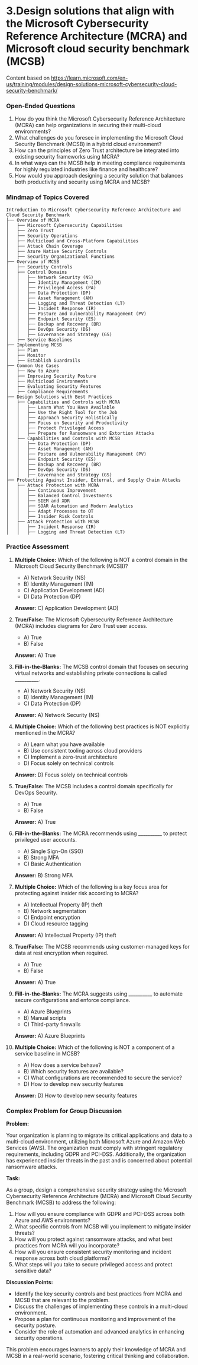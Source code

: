 # 3.Design solutions that align with the Microsoft Cybersecurity Reference Architecture (MCRA) and Microsoft cloud security benchmark (MCSB)

Content based on https://learn.microsoft.com/en-us/training/modules/design-solutions-microsoft-cybersecurity-cloud-security-benchmark/

### Open-Ended Questions

1. How do you think the Microsoft Cybersecurity Reference Architecture (MCRA) can help organizations in securing their multi-cloud environments?
2. What challenges do you foresee in implementing the Microsoft Cloud Security Benchmark (MCSB) in a hybrid cloud environment?
3. How can the principles of Zero Trust architecture be integrated into existing security frameworks using MCRA?
4. In what ways can the MCSB help in meeting compliance requirements for highly regulated industries like finance and healthcare?
5. How would you approach designing a security solution that balances both productivity and security using MCRA and MCSB?

### Mindmap of Topics Covered

```
Introduction to Microsoft Cybersecurity Reference Architecture and Cloud Security Benchmark
├── Overview of MCRA
│   ├── Microsoft Cybersecurity Capabilities
│   ├── Zero Trust
│   ├── Security Operations
│   ├── Multicloud and Cross-Platform Capabilities
│   ├── Attack Chain Coverage
│   ├── Azure Native Security Controls
│   ├── Security Organizational Functions
├── Overview of MCSB
│   ├── Security Controls
│   ├── Control Domains
│   │   ├── Network Security (NS)
│   │   ├── Identity Management (IM)
│   │   ├── Privileged Access (PA)
│   │   ├── Data Protection (DP)
│   │   ├── Asset Management (AM)
│   │   ├── Logging and Threat Detection (LT)
│   │   ├── Incident Response (IR)
│   │   ├── Posture and Vulnerability Management (PV)
│   │   ├── Endpoint Security (ES)
│   │   ├── Backup and Recovery (BR)
│   │   ├── DevOps Security (DS)
│   │   ├── Governance and Strategy (GS)
│   ├── Service Baselines
├── Implementing MCSB
│   ├── Plan
│   ├── Monitor
│   ├── Establish Guardrails
├── Common Use Cases
│   ├── New to Azure
│   ├── Improving Security Posture
│   ├── Multicloud Environments
│   ├── Evaluating Security Features
│   ├── Compliance Requirements
├── Design Solutions with Best Practices
│   ├── Capabilities and Controls with MCRA
│   │   ├── Learn What You Have Available
│   │   ├── Use the Right Tool for the Job
│   │   ├── Approach Security Holistically
│   │   ├── Focus on Security and Productivity
│   │   ├── Protect Privileged Access
│   │   ├── Prepare for Ransomware and Extortion Attacks
│   ├── Capabilities and Controls with MCSB
│   │   ├── Data Protection (DP)
│   │   ├── Asset Management (AM)
│   │   ├── Posture and Vulnerability Management (PV)
│   │   ├── Endpoint Security (ES)
│   │   ├── Backup and Recovery (BR)
│   │   ├── DevOps Security (DS)
│   │   ├── Governance and Strategy (GS)
├── Protecting Against Insider, External, and Supply Chain Attacks
│   ├── Attack Protection with MCRA
│   │   ├── Continuous Improvement
│   │   ├── Balanced Control Investments
│   │   ├── SIEM and XDR
│   │   ├── SOAR Automation and Modern Analytics
│   │   ├── Adapt Processes to OT
│   │   ├── Insider Risk Controls
│   ├── Attack Protection with MCSB
│   │   ├── Incident Response (IR)
│   │   ├── Logging and Threat Detection (LT)
```

### Practice Assessment

1. **Multiple Choice:** Which of the following is NOT a control domain in the Microsoft Cloud Security Benchmark (MCSB)?
   - A) Network Security (NS)
   - B) Identity Management (IM)
   - C) Application Development (AD)
   - D) Data Protection (DP)
   
   **Answer:** C) Application Development (AD)

2. **True/False:** The Microsoft Cybersecurity Reference Architecture (MCRA) includes diagrams for Zero Trust user access.
   - A) True
   - B) False
   
   **Answer:** A) True

3. **Fill-in-the-Blanks:** The MCSB control domain that focuses on securing virtual networks and establishing private connections is called __________.
   - A) Network Security (NS)
   - B) Identity Management (IM)
   - C) Data Protection (DP)
   
   **Answer:** A) Network Security (NS)

4. **Multiple Choice:** Which of the following best practices is NOT explicitly mentioned in the MCRA?
   - A) Learn what you have available
   - B) Use consistent tooling across cloud providers
   - C) Implement a zero-trust architecture
   - D) Focus solely on technical controls
   
   **Answer:** D) Focus solely on technical controls

5. **True/False:** The MCSB includes a control domain specifically for DevOps Security.
   - A) True
   - B) False
   
   **Answer:** A) True

6. **Fill-in-the-Blanks:** The MCRA recommends using __________ to protect privileged user accounts.
   - A) Single Sign-On (SSO)
   - B) Strong MFA
   - C) Basic Authentication
   
   **Answer:** B) Strong MFA

7. **Multiple Choice:** Which of the following is a key focus area for protecting against insider risk according to MCRA?
   - A) Intellectual Property (IP) theft
   - B) Network segmentation
   - C) Endpoint encryption
   - D) Cloud resource tagging
   
   **Answer:** A) Intellectual Property (IP) theft

8. **True/False:** The MCSB recommends using customer-managed keys for data at rest encryption when required.
   - A) True
   - B) False
   
   **Answer:** A) True

9. **Fill-in-the-Blanks:** The MCRA suggests using __________ to automate secure configurations and enforce compliance.
   - A) Azure Blueprints
   - B) Manual scripts
   - C) Third-party firewalls
   
   **Answer:** A) Azure Blueprints

10. **Multiple Choice:** Which of the following is NOT a component of a service baseline in MCSB?
    - A) How does a service behave?
    - B) Which security features are available?
    - C) What configurations are recommended to secure the service?
    - D) How to develop new security features
    
    **Answer:** D) How to develop new security features

### Complex Problem for Group Discussion

**Problem:**

Your organization is planning to migrate its critical applications and data to a multi-cloud environment, utilizing both Microsoft Azure and Amazon Web Services (AWS). The organization must comply with stringent regulatory requirements, including GDPR and PCI-DSS. Additionally, the organization has experienced insider threats in the past and is concerned about potential ransomware attacks.

**Task:**

As a group, design a comprehensive security strategy using the Microsoft Cybersecurity Reference Architecture (MCRA) and Microsoft Cloud Security Benchmark (MCSB) to address the following:

1. How will you ensure compliance with GDPR and PCI-DSS across both Azure and AWS environments?
2. What specific controls from MCSB will you implement to mitigate insider threats?
3. How will you protect against ransomware attacks, and what best practices from MCRA will you incorporate?
4. How will you ensure consistent security monitoring and incident response across both cloud platforms?
5. What steps will you take to secure privileged access and protect sensitive data?

**Discussion Points:**

- Identify the key security controls and best practices from MCRA and MCSB that are relevant to the problem.
- Discuss the challenges of implementing these controls in a multi-cloud environment.
- Propose a plan for continuous monitoring and improvement of the security posture.
- Consider the role of automation and advanced analytics in enhancing security operations.

This problem encourages learners to apply their knowledge of MCRA and MCSB in a real-world scenario, fostering critical thinking and collaboration.